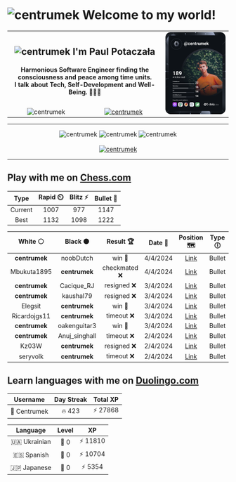 <h1>
  <img
    src="https://emojis.slackmojis.com/emojis/images/1531849430/4246/blob-sunglasses.gif"
    width="30"
    alt="centrumek"
  />
  Welcome to my world!
</h1>

<table>
  <tbody>
    <tr>
      <td align="center" width="70%" colspan="2">
        <h2>
          <img
            src="https://raw.githubusercontent.com/MartinHeinz/MartinHeinz/master/wave.gif"
            width="30px"
            alt="centrumek"
          />
          I'm Paul Potaczała
        </h2>
        <h4>
          Harmonious Software Engineer finding the consciousness and peace among time units.
          <br/>
          I talk about Tech, Self-Development and Well-Being. 🌿🧘🚀
        </h4>
      </td>
      <td width="30%" rowspan="2">
        <a href="https://app.daily.dev/centrumek">
          <img
            src="./devcard.svg"
            alt="centrumek"
          />
        </a>
      </td>
    </tr>
    <tr align="center">
      <td>
        <img
          src="https://komarev.com/ghpvc/?username=centrumek&label=visitors&color=0e75b6&style=flat"
          alt="centrumek"
        >
      </td>
      <td>
        <a href="https://stackoverflow.com/users/14496012/centrumek">
          <img
            src="https://stackoverflow.com/users/flair/14496012.png?theme=dark"
            alt="centrumek"
          >
        </a>
      </td>
    </tr>
  </tbody>
</table>

---
<div align="center">
  <img 
    src="https://github-readme-stats.vercel.app/api?username=centrumek&show_icons=true&count_private=true&theme=dark&hide_border=true&hide=issues,contribs&bg_color=00000000"
    alt="centrumek"
  />
  <img
    src="https://github-readme-stats.vercel.app/api/top-langs/?username=centrumek&layout=compact&hide_border=true&theme=dark&bg_color=00000000&langs_count=6&exclude_repo=air-statistic-app"
    alt="centrumek"
  />
  <img 
    src="https://github-readme-streak-stats.herokuapp.com?user=centrumek&theme=dark&hide_border=true&background=FFFFFF00"
    alt="centrumek"
  />
  <br/>
  <br/>
  <a href="https://www.buymeacoffee.com/centrumek">
    <img
      src="https://cdn.buymeacoffee.com/buttons/v2/default-orange.png"
      height="50"
      width="210"
      alt="centrumek"
    />
  </a>
</div>

---

## Play with me on [Chess.com](https://www.chess.com/member/centrumek)

<div align="center">
<!--START_SECTION:chessStats-->
<!-- Automatically generated with https://github.com/Balastrong/chess-stats-action -->

| Type | Rapid ⏲️ | Blitz ⚡ | Bullet 🔫 |
|:---:|:---:|:---:|:---:|
| Current | 1007 | 977 | 1147 |
| Best | 1132 | 1098 | 1222 |

| White ⚪ | Black ⚫ | Result 🏆 | Date 📅 | Position 🗺️ | Type 🕕 |
|:---:|:---:|:---:|:---:|:---:|:---:|
| **centrumek** | noobDutch | win 🥇 | 4/4/2024 | <a href="http://www.ee.unb.ca/cgi-bin/tervo/fen.pl?select=7k/1p3p2/2p3Q1/3p2Pp/2nP1P1P/5P1q/5K2/8 b - -">Link</a> | Bullet |
| Mbukuta1895 | **centrumek** | checkmated ❌ | 4/4/2024 | <a href="http://www.ee.unb.ca/cgi-bin/tervo/fen.pl?select=r1k1r3/2Q2ppp/2p2n2/1p1b4/p4B2/5P2/2P3PK/3RR3 b - -">Link</a> | Bullet |
| **centrumek** | Cacique_RJ | resigned ❌ | 3/4/2024 | <a href="http://www.ee.unb.ca/cgi-bin/tervo/fen.pl?select=4r1k1/pp3ppp/1bp2n2/3p4/1P1P4/P1NP2Pq/1B1K1P1P/7R w - -">Link</a> | Bullet |
| **centrumek** | kaushal79 | resigned ❌ | 3/4/2024 | <a href="http://www.ee.unb.ca/cgi-bin/tervo/fen.pl?select=8/2p3pp/p4p2/7P/kp6/8/2K5/8 w - -">Link</a> | Bullet |
| Elegsit | **centrumek** | win 🥇 | 3/4/2024 | <a href="http://www.ee.unb.ca/cgi-bin/tervo/fen.pl?select=6k1/3nb2p/1B1p4/3Pp1p1/1P3p2/3P4/RPr2PPP/5NK1 w - -">Link</a> | Bullet |
| Ricardojgs11 | **centrumek** | timeout ❌ | 3/4/2024 | <a href="http://www.ee.unb.ca/cgi-bin/tervo/fen.pl?select=8/8/3k4/pppNP3/P1P5/1PBPK3/8/8 b - -">Link</a> | Bullet |
| **centrumek** | oakenguitar3 | win 🥇 | 3/4/2024 | <a href="http://www.ee.unb.ca/cgi-bin/tervo/fen.pl?select=2b2rk1/6bp/2p5/r2p1qPP/2nPp3/P1N1P3/1B2N1Q1/2KR1R2 b - -">Link</a> | Bullet |
| **centrumek** | Anuj_singhall | timeout ❌ | 2/4/2024 | <a href="http://www.ee.unb.ca/cgi-bin/tervo/fen.pl?select=1k3r2/npp5/p2b4/3p1pQ1/1P1P3P/P1P3PK/1B6/5q2 w - -">Link</a> | Bullet |
| Kz03W | **centrumek** | resigned ❌ | 2/4/2024 | <a href="http://www.ee.unb.ca/cgi-bin/tervo/fen.pl?select=8/8/8/8/2R4P/1k1P1BP1/4PP2/6K1 b - -">Link</a> | Bullet |
| seryvolk | **centrumek** | timeout ❌ | 2/4/2024 | <a href="http://www.ee.unb.ca/cgi-bin/tervo/fen.pl?select=4r3/p1p1PR2/2b5/2p2K1k/2P5/1P6/P7/8 b - -">Link</a> | Bullet |

<!--END_SECTION:chessStats-->
</div>

## Learn languages with me on [Duolingo.com](https://www.duolingo.com/profile/Centrumek)

<div align="center">
<!--START_SECTION:duolingoStats-->
<!-- Automatically generated with https://github.com/centrumek/duolingo-readme-stats-->

| Username | Day Streak | Total XP |
|:---:|:---:|:---:|
| 👤 Centrumek | 🔥 423 | ⚡ 27868 |

| Language | Level | XP |
|:---:|:---:|:---:|
| 🇺🇦 Ukrainian | 👑 0 | ⚡ 11810 |
| 🇪🇸 Spanish | 👑 0 | ⚡ 10704 |
| 🇯🇵 Japanese | 👑 0 | ⚡ 5354 |

<!--END_SECTION:duolingoStats-->
</div>
<!--
**centrumek/centrumek** is a ✨ _special_ ✨ repository because its `README.md` (this file) appears on your GitHub profile.

Here are some ideas to get you started:

- 🔭 I’m currently working on ...
- 🌱 I’m currently learning ...
- 👯 I’m looking to collaborate on ...
- 🤔 I’m looking for help with ...
- 💬 Ask me about ...
- 📫 How to reach me: ...
- 😄 Pronouns: ...
- ⚡ Fun fact: ...
-->
